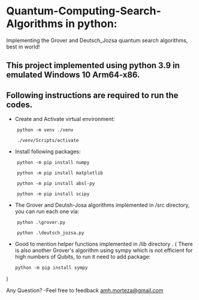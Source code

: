 # Quantum-Computing-Search-Algorithms in python:
Implementing the Grover and Deutsch_Jozsa quantum search algorithms, best in world! 

## This project implemented using python 3.9 in emulated Windows 10 Arm64-x86. 
## Following instructions are required to run the codes. 


* Create and Activate virtual environment:

```
	python -m venv ./venv

	./venv/Scripts/activate

```

* Install following packages:

```
	python -m pip install numpy 

	python -m pip install matplotlib

	python -m pip install absl-py

	python -m pip install scipy

```

* The Grover and Deutsh-Josa algorithms implemented in /src directory, you can run each one via:

```
 	python .\grover.py 
	
	python .\deutsch_jozsa.py 

```


* Good to mention helper functions implemented in /lib directory .
( There is also another Grover's algorithm using sympy which is not
  efficient for high numbers of Qubits, to run it need to add package:

	```
	python -m pip install sympy

	```
)


Any Question? 
-Feel free to feedback amh.morteza@gmail.com